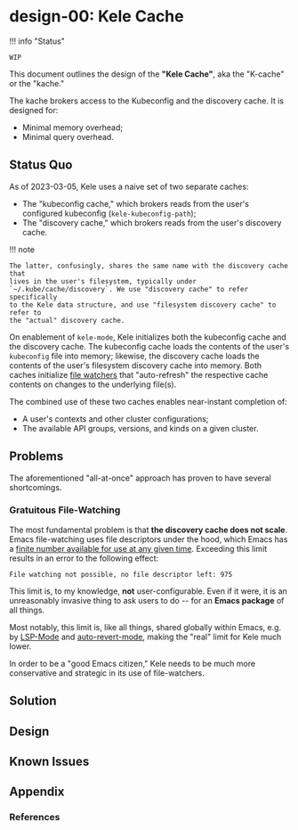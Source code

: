# design-00: Kele Cache

!!! info "Status"

    WIP

This document outlines the design of the **"Kele Cache"**, aka the "K-cache" or
the "kache."

The kache brokers access to the Kubeconfig and the discovery cache. It is
designed for:

- Minimal memory overhead;
- Minimal query overhead.

## Status Quo

As of 2023-03-05, Kele uses a naive set of two separate caches:

- The "kubeconfig cache," which brokers reads from the user's configured
  kubeconfig (`kele-kubeconfig-path`);
- The "discovery cache," which brokers reads from the user's discovery cache.

!!! note

    The latter, confusingly, shares the same name with the discovery cache that
    lives in the user's filesystem, typically under
    `~/.kube/cache/discovery`. We use "discovery cache" to refer specifically
    to the Kele data structure, and use "filesystem discovery cache" to refer to
    the "actual" discovery cache.

On enablement of `kele-mode`, Kele initializes both the kubeconfig cache and the
discovery cache. The kubeconfig cache loads the contents of the user's
`kubeconfig` file into memory; likewise, the discovery cache loads the contents
of the user's filesystem discovery cache into memory. Both caches initialize
[file watchers] that "auto-refresh" the respective cache contents on changes to
the underlying file(s).

The combined use of these two caches enables near-instant completion of:

- A user's contexts and other cluster configurations;
- The available API groups, versions, and kinds on a given cluster.

## Problems

The aforementioned "all-at-once" approach has proven to have several
shortcomings.

### Gratuitous File-Watching

The most fundamental problem is that **the discovery cache does not
scale**. Emacs file-watching uses file descriptors under the hood, which Emacs
has a [finite number available for use at any given time][1]. Exceeding this
limit results in an error to the following effect:

```
File watching not possible, no file descriptor left: 975
```

This limit is, to my knowledge, **not** user-configurable. Even if it were, it
is an unreasonably invasive thing to ask users to do -- for an **Emacs package**
of all things.

Most notably, this limit is, like all things, shared globally within Emacs,
e.g. by [LSP-Mode][lsp-mode] and [auto-revert-mode], making the "real" limit for
Kele much lower.

In order to be a "good Emacs citizen," Kele needs to be much more conservative
and strategic in its use of file-watchers.

## Solution

## Design

## Known Issues

## Appendix

### References

[file watchers]: https://www.gnu.org/software/emacs/manual/html_node/elisp/File-Notifications.html
[1]: https://www.reddit.com/r/emacs/comments/mq2znn/no_file_descriptors_left/
[lsp-mode]: https://emacs-lsp.github.io/lsp-mode
[auto-revert-mode]: https://www.gnu.org/software/emacs/manual/html_node/emacs/Auto-Revert.html
